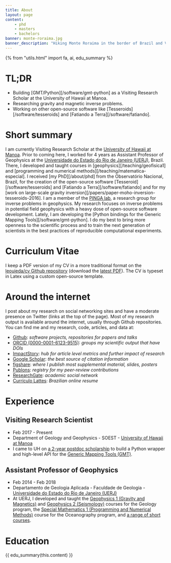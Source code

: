 ```yaml
---
title: About
layout: page
content:
    - phd
    - masters
    - bachelors
banner: monte-roraima.jpg
banner_description: "Hiking Monte Roraima in the border of Brazil and Venezuela."
---
```



{% from "utils.html" import fa, ai, edu_summary %}

# TL;DR

* Building [GMT/Python][/software/gmt-python] as a Visiting Research Scholar at
  the University of Hawaii at Manoa.
* Researching gravity and magnetic inverse problems.
* Working on other open-source software like [Tesseroids][/software/tesseroids]
  and [Fatiando a Terra][/software/fatiando].

# Short summary

I am currently Visiting Research Scholar at the
[University of Hawaii at Manoa](http://www.soest.hawaii.edu/GG/index.html).
Prior to coming here, I worked for 4 years as Assistant Professor of Geophysics
at the [Universidade do Estado do Rio de Janeiro (UERJ)](http://www.uerj.br),
Brazil.
There, I developed and taught courses in [geophysics][/teaching/geofisica1] and
[programming and numerical methods][/teaching/matematica-especial].
I received [my PhD][/about/phd] from the Observatório Nacional, Brazil, for the
creation of the open-source software [Tesseroid][/software/tesseroids] and
[Fatiando a Terra][/software/fatiando] and for my
[work on large-scale gravity inversion][/papers/paper-moho-inversion-tesseroids-2016].
I am a member of the [PINGA lab](http://www.pinga-lab.org), a research group
for inverse problems in geophysics.
My research focuses on inverse problems in potential field
geophysics with a heavy dose of open-source software development.
Lately,
I am developing the
[Python bindings for the Generic Mapping Tools][/software/gmt-python].
I do my best to bring more openness to the scientific process
and to train the next generation of scientists in the best practices of
reproducible computational experiments.


# Curriculum Vitae

I keep a PDF version of my CV in a more traditional format on the
[leouieda/cv Github repository](https://github.com/leouieda/cv)
(download the [latest PDF](https://github.com/leouieda/cv/raw/pdf/leonardo_uieda_cv.pdf)).
The CV is typeset in Latex using a custom open-source template.


# Around the internet

I post about my research on social networking sites and have a moderate
presence on Twitter (links at the top of the page).
Most of my research output is available around the internet, usually through
Github repositories.
You can find me and my research, code, articles, and data at:

<ul class="fa-ul">

<li><i class="fa-li fa fa-github fa-fw"></i>
<a href="https://github.com/leouieda">Github</a>:
<em>software projects, repositories for papers and talks</em>
</li>

<li><i class="fa-li ai ai-orcid fa-fw"></i>
<a href="http://orcid.org/0000-0001-6123-9515">ORCID (0000-0001-6123-9515)</a>:
<em>groups my scientific output that have DOIs</em>
</li>

<li><i class="fa-li ai ai-impactstory fa-fw"></i>
<a href="https://impactstory.org/u/0000-0001-6123-9515">ImpactStory</a>:
<em>hub for article level metrics and further impact of research</em>
</li>

<li><i class="fa-li ai ai-google-scholar fa-fw"></i>
<a href="http://scholar.google.com.br/citations?user=qfmPrUEAAAAJ">Google Scholar</a>:
<em>the best source of citation information</em>
</li>

<li><i class="fa-li ai ai-figshare fa-fw"></i>
<a href="http://figshare.com/authors/Leonardo%20Uieda/97471">figshare</a>:
<em>where I publish most supplemental material, slides, posters</em>
</li>

<li><i class="fa-li ai ai-publons fa-fw"></i>
<a href="https://publons.com/a/1328468/">Publons</a>:
<em>registry for my peer-review contributions</em>
</li>

<li><i class="fa-li ai ai-researchgate fa-fw"></i>
<a href="https://www.researchgate.net/profile/Leonardo_Uieda">ResearchGate</a>:
<em>academic social network</em>
</li>

<li><i class="fa-li ai ai-lattes fa-fw"></i>
<a href="http://lattes.cnpq.br/8939551682050504">Currículo Lattes</a>:
<em>Brazilian online resume</em>
</li>

</ul>


# Experience

## Visiting Research Scientist

<ul class="fa-ul">
    <li><i class="fa-li fa fa-calendar fa-fw"></i>
        Feb 2017 - Present
    </li>
    <li><i class="fa-li fa fa-university fa-fw"></i>
        Department of Geology and Geophysics -
        SOEST -
        <a href="http://www.soest.hawaii.edu/GG/index.html">University of
        Hawaii at Manoa</a>
    </li>
    <li><i class="fa-li fa fa-info-circle fa-fw"></i>
        I came to UH on <a href="/blog/hawaii-gmt-postdoc.html">a 2-year
        postdoc scholarship</a> to build a Python wrapper and high-level API
        for the <a href="http://gmt.soest.hawaii.edu/">Generic Mapping Tools
        (GMT)</a>.
    </li>
</ul>

## Assistant Professor of Geophysics

<ul class="fa-ul">
    <li><i class="fa-li fa fa-calendar fa-fw"></i>
        Feb 2014 - Feb 2018
    </li>
    <li><i class="fa-li fa fa-university fa-fw"></i>
        Departamento de Geologia Aplicada -
        Faculdade de Geologia -
        <a href="http://www.uerj.br">Universidade do Estado do Rio de Janeiro (UERJ)</a>
    </li>
    <li><i class="fa-li fa fa-info-circle fa-fw"></i>
        At UERJ, I developed and taught the
        <a href="/teaching/geofisica1.html">Geophysics 1 (Gravity and
        Magnetics)</a> and
        <a href="/teaching/geofisica2.html">Geophysics 2 (Seismology)</a>
        courses for the Geology program, the
        <a href="/teaching/matematica-especial.html">Special Mathematics 1
        (Programming and Numerical Methods)</a> course for the Oceanography
        program, and <a href="/teaching">a range of short courses</a>.
    </li>
</ul>


# Education

<div>
{{ edu_summary(this.content) }}
</div>
